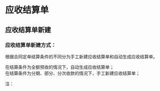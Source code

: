 # 应收结算单

## 应收结算单新建

### 应收结算单新建方式：

根据合同定单结算条件的不同分为手工新建应收结算单和自动生成应收结算单。

在结算条件为全额预收的情况下，自动生成应收结算单；  
在结算条件为分期、部分、分次收款的情况下，手工新建应收结算单；

注：

